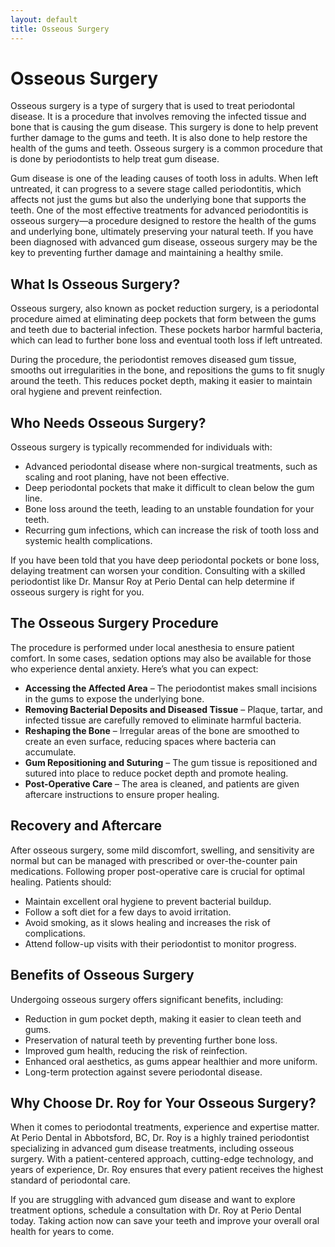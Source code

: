 ```yaml
---
layout: default
title: Osseous Surgery
---
```


<h1>Osseous Surgery</h1>

<p>Osseous surgery is a type of surgery that is used to treat periodontal disease. It is a procedure that involves removing the infected tissue and bone that is causing the gum disease. This surgery is done to help prevent further damage to the gums and teeth. It is also done to help restore the health of the gums and teeth. Osseous surgery is a common procedure that is done by periodontists to help treat gum disease.</p>

<p>Gum disease is one of the leading causes of tooth loss in adults. When left untreated, it can progress to a severe stage called periodontitis, which affects not just the gums but also the underlying bone that supports the teeth. One of the most effective treatments for advanced periodontitis is osseous surgery—a procedure designed to restore the health of the gums and underlying bone, ultimately preserving your natural teeth. If you have been diagnosed with advanced gum disease, osseous surgery may be the key to preventing further damage and maintaining a healthy smile.</p>

<h2>What Is Osseous Surgery?</h2>

<p>Osseous surgery, also known as pocket reduction surgery, is a periodontal procedure aimed at eliminating deep pockets that form between the gums and teeth due to bacterial infection. These pockets harbor harmful bacteria, which can lead to further bone loss and eventual tooth loss if left untreated.</p>

<p>During the procedure, the periodontist removes diseased gum tissue, smooths out irregularities in the bone, and repositions the gums to fit snugly around the teeth. This reduces pocket depth, making it easier to maintain oral hygiene and prevent reinfection.</p>

<h2>Who Needs Osseous Surgery?</h2>

<p>Osseous surgery is typically recommended for individuals with:</p>

<ul>
    <li>Advanced periodontal disease where non-surgical treatments, such as scaling and root planing, have not been effective.</li>
    <li>Deep periodontal pockets that make it difficult to clean below the gum line.</li>
    <li>Bone loss around the teeth, leading to an unstable foundation for your teeth.</li>
    <li>Recurring gum infections, which can increase the risk of tooth loss and systemic health complications.</li>
</ul>

<p>If you have been told that you have deep periodontal pockets or bone loss, delaying treatment can worsen your condition. Consulting with a skilled periodontist like Dr. Mansur Roy at Perio Dental can help determine if osseous surgery is right for you.</p>

<h2>The Osseous Surgery Procedure</h2>

<p>The procedure is performed under local anesthesia to ensure patient comfort. In some cases, sedation options may also be available for those who experience dental anxiety. Here’s what you can expect:</p>

<ul>
    <li><strong>Accessing the Affected Area</strong> – The periodontist makes small incisions in the gums to expose the underlying bone.</li>
    <li><strong>Removing Bacterial Deposits and Diseased Tissue</strong> – Plaque, tartar, and infected tissue are carefully removed to eliminate harmful bacteria.</li>
    <li><strong>Reshaping the Bone</strong> – Irregular areas of the bone are smoothed to create an even surface, reducing spaces where bacteria can accumulate.</li>
    <li><strong>Gum Repositioning and Suturing</strong> – The gum tissue is repositioned and sutured into place to reduce pocket depth and promote healing.</li>
    <li><strong>Post-Operative Care</strong> – The area is cleaned, and patients are given aftercare instructions to ensure proper healing.</li>
</ul>

<h2>Recovery and Aftercare</h2>

<p>After osseous surgery, some mild discomfort, swelling, and sensitivity are normal but can be managed with prescribed or over-the-counter pain medications. Following proper post-operative care is crucial for optimal healing. Patients should:</p>

<ul>
    <li>Maintain excellent oral hygiene to prevent bacterial buildup.</li>
    <li>Follow a soft diet for a few days to avoid irritation.</li>
    <li>Avoid smoking, as it slows healing and increases the risk of complications.</li>
    <li>Attend follow-up visits with their periodontist to monitor progress.</li>
</ul>

<h2>Benefits of Osseous Surgery</h2>

<p>Undergoing osseous surgery offers significant benefits, including:</p>

<ul>
    <li>Reduction in gum pocket depth, making it easier to clean teeth and gums.</li>
    <li>Preservation of natural teeth by preventing further bone loss.</li>
    <li>Improved gum health, reducing the risk of reinfection.</li>
    <li>Enhanced oral aesthetics, as gums appear healthier and more uniform.</li>
    <li>Long-term protection against severe periodontal disease.</li>
</ul>

<h2>Why Choose Dr. Roy for Your Osseous Surgery?</h2>

<p>When it comes to periodontal treatments, experience and expertise matter. At Perio Dental in Abbotsford, BC, Dr. Roy is a highly trained periodontist specializing in advanced gum disease treatments, including osseous surgery. With a patient-centered approach, cutting-edge technology, and years of experience, Dr. Roy ensures that every patient receives the highest standard of periodontal care.</p>

<p>If you are struggling with advanced gum disease and want to explore treatment options, schedule a consultation with Dr. Roy at Perio Dental today. Taking action now can save your teeth and improve your overall oral health for years to come.</p>

